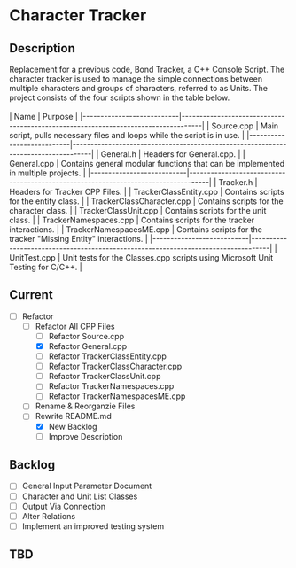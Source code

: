 # Character Tracker
## Description
Replacement for a previous code, Bond Tracker, a C++ Console Script.
The character tracker is used to manage the simple connections between multiple characters and groups of characters, referred to as Units.
The project consists of the four scripts shown in the table below.
<br> <br>
| Name                      | Purpose                                                                           |
|---------------------------|-----------------------------------------------------------------------------------|
| Source.cpp                | Main script, pulls necessary files and loops while the script is in use.          |
|---------------------------|-----------------------------------------------------------------------------------|
| General.h                 | Headers for General.cpp.                                                          |
| General.cpp               | Contains general modular functions that can be implemented in multiple projects.  |
|---------------------------|-----------------------------------------------------------------------------------|
| Tracker.h                 | Headers for Tracker CPP Files.                                                    |
| TrackerClassEntity.cpp    | Contains scripts for the entity class.                                            |
| TrackerClassCharacter.cpp | Contains scripts for the character class.                                         |
| TrackerClassUnit.cpp      | Contains scripts for the unit class.                                              |
| TrackerNamespaces.cpp     | Contains scripts for the tracker interactions.                                    |
| TrackerNamespacesME.cpp   | Contains scripts for the tracker "Missing Entity" interactions.                   |
|---------------------------|-----------------------------------------------------------------------------------|
| UnitTest.cpp              | Unit tests for the Classes.cpp scripts using Microsoft Unit Testing for C/C++.    |

## Current
- [ ] Refactor
	- [ ] Refactor All CPP Files
		- [ ] Refactor Source.cpp
		- [X] Refactor General.cpp
		- [ ] Refactor TrackerClassEntity.cpp 
		- [ ] Refactor TrackerClassCharacter.cpp
		- [ ] Refactor TrackerClassUnit.cpp
		- [ ] Refactor TrackerNamespaces.cpp
		- [ ] Refactor TrackerNamespacesME.cpp
	- [ ] Rename & Reorganzie Files
	- [ ] Rewrite README.md
		- [X] New Backlog
		- [ ] Improve Description

## Backlog
- [ ] General Input Parameter Document
- [ ] Character and Unit List Classes
- [ ] Output Via Connection
- [ ] Alter Relations
- [ ] Implement an improved testing system

## TBD
